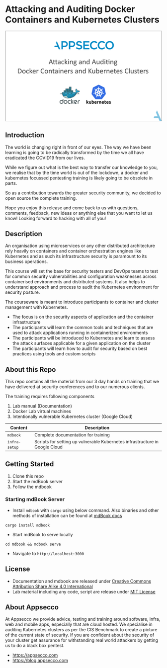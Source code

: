 # Attacking and Auditing Docker Containers and Kubernetes Clusters

![Attacking and Auditing Docker Containers and Kubernetes Clusters](github-images/k8s-docker-github-background.png)

## Introduction

The world is changing right in front of our eyes. The way we have been learning is going to be radically transformed by the time we all have eradicated the COVID19 from our lives.

While we figure out what is the best way to transfer our knowledge to you, we realise that by the time world is out of the lockdown, a docker and kubernetes focussed pentesting training is likely going to be obsolete in parts.

So as a contribution towards the greater security community, we decided to open source the complete training.

Hope you enjoy this release and come back to us with questions, comments, feedback, new ideas or anything else that you want to let us know! Looking forward to hacking with all of you!

## Description

An organisation using microservices or any other distributed architecture rely heavily on containers and container orchestration engines like Kubernetes and as such its infrastructure security is paramount to its business operations.

This course will set the base for security testers and DevOps teams to test for common security vulnerabilities and configuration weaknesses across containerised environments and distributed systems. It also helps to understand approach and process to audit the Kubernetes environment for security posture.

The courseware is meant to introduce participants to container and cluster management with Kubernetes.

* The focus is on the security aspects of application and the container infrastructure
* The participants will learn the common tools and techniques that are used to attack applications running in containerized environments
* The participants will be introduced to Kubernetes and learn to assess the attack surfaces applicable for a given application on the cluster
* The participants will learn how to audit for security based on best practices using tools and custom scripts

## About this Repo

This repo contains all the material from our 3 day hands on training that we have delivered at security conferences and to our numerous clients.

The training requires following components

1. Lab manual (Documentation)
2. Docker Lab virtual machines
3. Intentionally vulnerable Kubernetes cluster (Google Cloud)

| Content       | Description                                                                 |
| ------------- | --------------------------------------------------------------------------- |
| `mdbook`      | Complete documentation for training                                         |
| `infra-setup` | Scripts for setting up vulnerable Kubernetes infrastructure in Google Cloud |

## Getting Started

1. Clone this repo
2. Start the mdBook server
3. Follow the mdbook

### Starting mdBook Server

* Install `mdbook` with `cargo` using below command. Also binaries and other methods of installation can be found at [mdBook docs](https://github.com/rust-lang/mdBook)

```
cargo install mdbook
```

* Start mdBook to serve locally

```
cd mdbook && mdbook serve
```

* Navigate to `http://localhost:3000`

## License

* Documentation and mdbook are released under [Creative Commons Attribution Share Alike 4.0 International](CC-BY-SA-LICENSE.txt)
* Lab material including any code, script are release under [MIT License](MIT-LICENSE.txt)

## About Appsecco

At Appsecco we provide advice, testing and training around software, infra, web and mobile apps, especially that are cloud hosted. We specialise in auditing Kubernetes clusters as per the CIS Benchmark to create a picture of the current state of security. If you are confident about the security of your cluster get assurance for withstanding real world attackers by getting us to do a black box pentest.

* https://appsecco.com
* https://blog.appsecco.com


